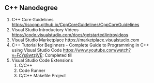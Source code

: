 ## C++ Nanodegree

1. C++ Core Guidelines https://isocpp.github.io/CppCoreGuidelines/CppCoreGuidelines 
1. Visual Studio Introductory Videos https://code.visualstudio.com/docs/getstarted/introvideos 
1. Visual Studio Marketplace https://marketplace.visualstudio.com 
1. C++ Tutorial for Beginners - Complete Guide to Programming in C++ using Visual Studio Code https://www.youtube.com/watch?v=FcYs8wtzjVE: Completed till
1. Visual Studio Code Extensions
    1. C/C++
    1. Code Runner
    1. C/C++ Makefile Project


    

